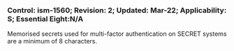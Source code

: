 ### Control: ism-1560; Revision: 2; Updated: Mar-22; Applicability: S; Essential Eight:N/A
<p>Memorised secrets used for multi-factor authentication on SECRET systems are a minimum of 8 characters.</p>